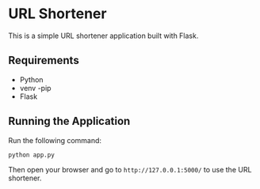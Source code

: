 # URL Shortener

This is a simple URL shortener application built with Flask.

## Requirements
- Python 
- venv
-pip
- Flask

## Running the Application
Run the following command:
```bash
python app.py
```
Then open your browser and go to `http://127.0.0.1:5000/` to use the URL shortener.
